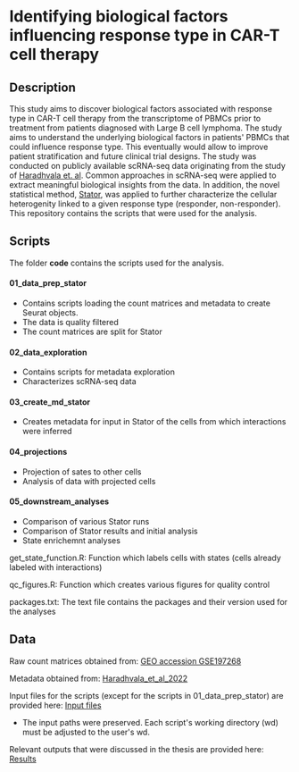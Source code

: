 # Identifying biological factors influencing response type in CAR-T cell therapy

## Description
This study aims to discover biological factors associated with response type in CAR-T cell therapy from the transcriptome of PBMCs prior to treatment from patients diagnosed with Large B cell lymphoma. The study aims to understand the underlying biological factors in patients' PBMCs that could influence response type. This eventually would allow to improve patient stratification and future clinical trial designs. The study was conducted on publicly available scRNA-seq data originating from the study of [Haradhvala et. al](https://doi.org/10.1038/s41591-022-01959-0). Common approaches in scRNA-seq were applied to extract meaningful biological insights from the data. In addition, the novel statistical method, [Stator](https://doi.org/10.1101/2023.12.18.572232), was applied to further characterize the cellular heterogenity linked to a given response type (responder, non-responder). This repository contains the scripts that were used for the analysis. 

## Scripts
The folder **code** contains the scripts used for the analysis.

 #### 01_data_prep_stator
 - Contains scripts loading the count matrices and metadata to create Seurat objects. 
 - The data is quality filtered
 - The count matrices are split for Stator

#### 02_data_exploration
- Contains scripts for metadata exploration
- Characterizes scRNA-seq data

#### 03_create_md_stator
- Creates metadata for input in Stator of the cells from which interactions were inferred

#### 04_projections
- Projection of sates to other cells
- Analysis of data with projected cells

#### 05_downstream_analyses
- Comparison of various Stator runs
- Comparison of Stator results and initial analysis
- State enrichemnt analyses

get_state_function.R: Function which labels cells with states (cells already labeled with interactions)

qc_figures.R: Function which creates various figures for quality control

packages.txt: The text file contains the packages and their version used for the analyses

## Data
Raw count matrices obtained from: [GEO accession GSE197268](https://www.ncbi.nlm.nih.gov/geo/query/acc.cgi?acc=GSE197268)

Metadata obtained from: [Haradhvala_et_al_2022](https://github.com/getzlab/Haradhvala_et_al_2022)

Input files for the scripts (except for the scripts in 01_data_prep_stator) are provided here: [Input files](https://polybox.ethz.ch/index.php/s/ehdTC9k7jRT7g5j)
- The input paths were preserved. Each script's working directory (wd) must be adjusted to the user's wd. 

Relevant outputs that were discussed in the thesis are provided here: [Results](https://polybox.ethz.ch/index.php/s/YVN7hLXujlEb24T)
